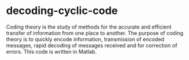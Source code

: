 # decoding-cyclic-code
Coding theory is the study of methods for the accurate and efficient transfer of information from one place to another. The purpose of coding theory is to quickly encode information, transmission of encoded messages, rapid decoding of messages received and for correction of errors. This code is written in Matlab.
